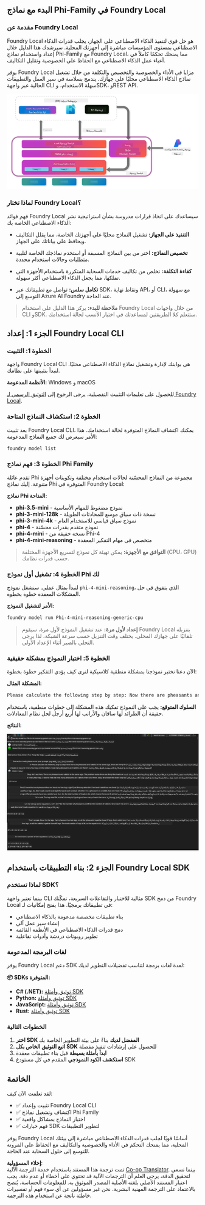<!--
CO_OP_TRANSLATOR_METADATA:
{
  "original_hash": "52973a5680a65a810aa80b7036afd31f",
  "translation_date": "2025-06-27T13:31:23+00:00",
  "source_file": "md/01.Introduction/02/07.FoundryLocal.md",
  "language_code": "ar"
}
-->
## البدء مع نماذج Phi-Family في Foundry Local

### مقدمة عن Foundry Local

Foundry Local هو حل قوي لتنفيذ الذكاء الاصطناعي على الجهاز، يجلب قدرات الذكاء الاصطناعي بمستوى المؤسسات مباشرة إلى أجهزتك المحلية. سيرشدك هذا الدليل خلال إعداد واستخدام نماذج Phi-Family مع Foundry Local، مما يمنحك تحكمًا كاملاً في أعباء عمل الذكاء الاصطناعي مع الحفاظ على الخصوصية وتقليل التكاليف.

يوفر Foundry Local مزايا في الأداء والخصوصية والتخصيص والتكلفة من خلال تشغيل نماذج الذكاء الاصطناعي محليًا على جهازك. يندمج بسلاسة في سير العمل والتطبيقات الحالية عبر واجهة CLI سهلة الاستخدام، وSDK، وREST API.

![arch](../../../../../translated_images/foundry-local-arch.8823e321dd8258d7d68815ddb0153503587142ff32e6997041c7cf0c9df24b49.ar.png)

### لماذا تختار Foundry Local؟

فهم فوائد Foundry Local سيساعدك على اتخاذ قرارات مدروسة بشأن استراتيجية نشر الذكاء الاصطناعي الخاصة بك:

- **التنفيذ على الجهاز:** تشغيل النماذج محليًا على أجهزتك الخاصة، مما يقلل التكاليف ويحافظ على بياناتك على الجهاز.

- **تخصيص النماذج:** اختر من بين النماذج المسبقة أو استخدم نماذجك الخاصة لتلبية متطلبات وحالات استخدام محددة.

- **كفاءة التكلفة:** تخلص من تكاليف خدمات السحابة المتكررة باستخدام الأجهزة التي تملكها، مما يجعل الذكاء الاصطناعي أكثر سهولة.

- **تكامل سلس:** تواصل مع تطبيقاتك عبر SDK، ونقاط نهاية API، أو CLI، مع سهولة التوسع إلى Azure AI Foundry عند الحاجة.

> **ملاحظة للبدء:** يركز هذا الدليل على استخدام Foundry Local من خلال واجهات CLI وSDK. ستتعلم كلا الطريقتين لمساعدتك في اختيار الأنسب لحالة استخدامك.

## الجزء 1: إعداد Foundry Local CLI

### الخطوة 1: التثبيت

واجهة Foundry Local CLI هي بوابتك لإدارة وتشغيل نماذج الذكاء الاصطناعي محليًا. لنبدأ بتثبيتها على نظامك.

**الأنظمة المدعومة:** Windows و macOS

للحصول على تعليمات التثبيت التفصيلية، يرجى الرجوع إلى [التوثيق الرسمي لـ Foundry Local](https://github.com/microsoft/Foundry-Local/blob/main/README.md).

### الخطوة 2: استكشاف النماذج المتاحة

بعد تثبيت Foundry Local CLI، يمكنك اكتشاف النماذج المتوفرة لحالة استخدامك. هذا الأمر سيعرض لك جميع النماذج المدعومة:

```bash
foundry model list
```

### الخطوة 3: فهم نماذج Phi Family

تقدم عائلة Phi مجموعة من النماذج المحسّنة لحالات استخدام مختلفة وتكوينات أجهزة متنوعة. إليك نماذج Phi المتوفرة في Foundry Local:

**نماذج Phi المتاحة:**

- **phi-3.5-mini** - نموذج مضغوط للمهام الأساسية
- **phi-3-mini-128k** - نسخة ذات سياق موسع للمحادثات الطويلة
- **phi-3-mini-4k** - نموذج سياق قياسي للاستخدام العام
- **phi-4** - نموذج متقدم بقدرات محسّنة
- **phi-4-mini** - نسخة خفيفة من Phi-4
- **phi-4-mini-reasoning** - متخصص في مهام التفكير المعقدة

> **التوافق مع الأجهزة:** يمكن تهيئة كل نموذج لتسريع الأجهزة المختلفة (CPU، GPU) حسب قدرات نظامك.

### الخطوة 4: تشغيل أول نموذج Phi لك

لنبدأ بمثال عملي. سنشغل نموذج `phi-4-mini-reasoning`، الذي يتفوق في حل المشكلات المعقدة خطوة بخطوة.

**الأمر لتشغيل النموذج:**

```bash
foundry model run Phi-4-mini-reasoning-generic-cpu
```

> **إعداد لأول مرة:** عند تشغيل النموذج لأول مرة، سيقوم Foundry Local بتنزيله تلقائيًا على جهازك المحلي. يختلف وقت التنزيل حسب سرعة الشبكة، لذا يرجى التحلي بالصبر أثناء الإعداد الأولي.

### الخطوة 5: اختبار النموذج بمشكلة حقيقية

الآن دعنا نختبر نموذجنا بمشكلة منطقية كلاسيكية لنرى كيف يؤدي التفكير خطوة بخطوة:

**المشكلة المثال:**

```txt
Please calculate the following step by step: Now there are pheasants and rabbits in the same cage, there are thirty-five heads on top and ninety-four legs on the bottom, how many pheasants and rabbits are there?
```

**السلوك المتوقع:** يجب على النموذج تفكيك هذه المشكلة إلى خطوات منطقية، باستخدام حقيقة أن الطرائد لها ساقان والأرانب لها أربع أرجل لحل نظام المعادلات.

**النتائج:**

![cli](../../../../../translated_images/cli.862ec6b55c2b5d916093866d4df99190150d4198fd33ab79e586f9d6f5403089.ar.png)

## الجزء 2: بناء التطبيقات باستخدام Foundry Local SDK

### لماذا تستخدم SDK؟

بينما تعتبر واجهة CLI مثالية للاختبار والتفاعلات السريعة، تمكّنك SDK من دمج Foundry Local في تطبيقاتك برمجيًا. هذا يفتح إمكانيات لـ:

- بناء تطبيقات مخصصة مدعومة بالذكاء الاصطناعي
- إنشاء سير عمل آلي
- دمج قدرات الذكاء الاصطناعي في الأنظمة القائمة
- تطوير روبوتات دردشة وأدوات تفاعلية

### لغات البرمجة المدعومة

يوفر Foundry Local دعم SDK لعدة لغات برمجة لتناسب تفضيلات التطوير لديك:

**📦 SDKs المتوفرة:**

- **C# (.NET):** [توثيق وأمثلة SDK](https://github.com/microsoft/Foundry-Local/tree/main/sdk/cs)
- **Python:** [توثيق وأمثلة SDK](https://github.com/microsoft/Foundry-Local/tree/main/sdk/python)
- **JavaScript:** [توثيق وأمثلة SDK](https://github.com/microsoft/Foundry-Local/tree/main/sdk/js)
- **Rust:** [توثيق وأمثلة SDK](https://github.com/microsoft/Foundry-Local/tree/main/sdk/rust)

### الخطوات التالية

1. **اختر SDK المفضل لديك** بناءً على بيئة التطوير الخاصة بك  
2. **اتبع التوثيق الخاص بكل SDK** للحصول على إرشادات تنفيذ مفصلة  
3. **ابدأ بأمثلة بسيطة** قبل بناء تطبيقات معقدة  
4. **استكشف الكود النموذجي** المقدم في كل مستودع SDK  

## الخاتمة

لقد تعلمت الآن كيف:

- ✅ تثبيت وإعداد Foundry Local CLI  
- ✅ اكتشاف وتشغيل نماذج Phi Family  
- ✅ اختبار النماذج بمشاكل واقعية  
- ✅ فهم خيارات SDK لتطوير التطبيقات  

يوفر Foundry Local أساسًا قويًا لجلب قدرات الذكاء الاصطناعي مباشرة إلى بيئتك المحلية، مما يمنحك التحكم في الأداء والخصوصية والتكاليف مع الحفاظ على المرونة للتوسع إلى حلول السحابة عند الحاجة.

**إخلاء المسؤولية**:  
تمت ترجمة هذا المستند باستخدام خدمة الترجمة الآلية [Co-op Translator](https://github.com/Azure/co-op-translator). بينما نسعى لتحقيق الدقة، يرجى العلم أن الترجمات الآلية قد تحتوي على أخطاء أو عدم دقة. يجب اعتبار المستند الأصلي بلغته الأصلية المصدر الموثوق به. للمعلومات الحساسة، يُنصح بالاعتماد على الترجمة المهنية البشرية. نحن غير مسؤولين عن أي سوء فهم أو تفسيرات خاطئة ناتجة عن استخدام هذه الترجمة.